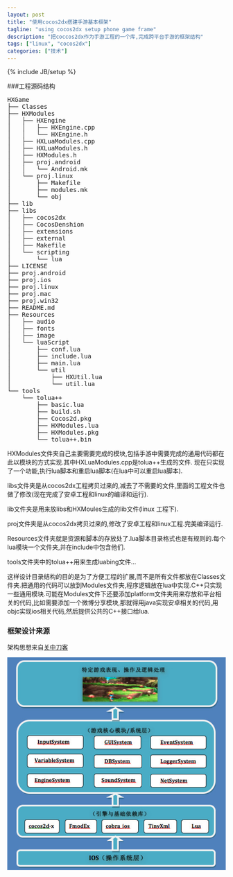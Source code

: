 ```yaml
---
layout: post
title: "使用cocos2dx搭建手游基本框架"
tagline: "using cocos2dx setup phone game frame"
description: "把coccos2dx作为手游工程的一个库,完成跨平台手游的框架结构"
tags: ["linux", "cocos2dx"]
categories: ["技术"]
---
```

{% include JB/setup %}

###工程源码结构
<pre class="prettyprint lang-bsh">
HXGame
├── Classes
├── HXModules
│   ├── HXEngine
│   │   ├── HXEngine.cpp
│   │   └── HXEngine.h
│   ├── HXLuaModules.cpp
│   ├── HXLuaModules.h
│   ├── HXModules.h
│   ├── proj.android
│   │   └── Android.mk
│   └── proj.linux
│       ├── Makefile
│       ├── modules.mk
│       └── obj
├── lib
├── libs
│   ├── cocos2dx
│   ├── CocosDenshion
│   ├── extensions
│   ├── external
│   ├── Makefile
│   └── scripting
│       └── lua
├── LICENSE
├── proj.android
├── proj.ios
├── proj.linux
├── proj.mac
├── proj.win32
├── README.md
├── Resources
│   ├── audio
│   ├── fonts
│   ├── image
│   └── luaScript
│       ├── conf.lua
│       ├── include.lua
│       ├── main.lua
│       └── util
│           ├── HXUtil.lua
│           └── util.lua
└── tools
    └── tolua++
        ├── basic.lua
        ├── build.sh
        ├── Cocos2d.pkg
        ├── HXModules.lua
        ├── HXModules.pkg
        └── tolua++.bin
</pre>

HXModules文件夹自己主要需要完成的模块,包括手游中需要完成的通用代码都在此以模块的方式实现.其中HXLuaModules.cpp是tolua++生成的文件. 现在只实现了一个功能,执行lua脚本和重启lua脚本(在lua中可以重启lua脚本).

libs文件夹是从cocos2dx工程拷贝过来的,减去了不需要的文件,里面的工程文件也做了修改(现在完成了安卓工程和linux的编译和运行).

lib文件夹是用来放libs和HXMoules生成的lib文件(linux 工程下).

proj文件夹是从cocos2dx拷贝过来的,修改了安卓工程和linux工程.完美编译运行.

Resources文件夹就是资源和脚本的存放处了.lua脚本目录格式也是有规则的.每个lua模块一个文件夹,并在include中包含他们.

tools文件夹中的tolua++用来生成luabing文件...

这样设计目录结构的目的是为了方便工程的扩展,而不是所有文件都放在Classes文件夹.把通用的代码可以放到Modules文件夹,程序逻辑放在lua中实现.C++只实现一些通用模块.可能在Modules文件下还要添加platform文件夹用来存放和平台相关的代码,比如需要添加一个微博分享模块,那就得用java实现安卓相关的代码,用objc实现ios相关代码,然后提供公共的C++接口给lua.

### 框架设计来源

架构思想来自[关中刀客][]

<img src="/assets/media/2013-09-30-original-cocos2dx-game-frame.1.jpg" alt="Sanjose" class="img-center">

[关中刀客]:http://guan-zhong-dao-ke.blog.163.com/blog/static/465446372012031114657379/
